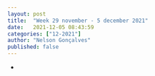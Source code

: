 ```yaml
---
layout: post
title:  "Week 29 november - 5 december 2021"
date:   2021-12-05 08:43:59
categories: ["12-2021"]
author: "Nelson Gonçalves"
published: false
---
```


*

